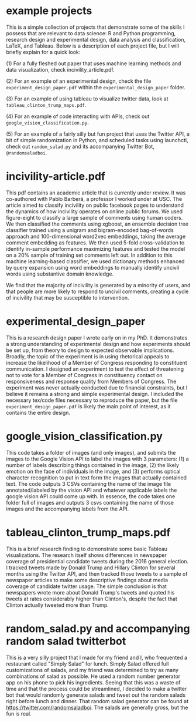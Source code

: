 # example projects
 
This is a simple collection of projects that demonstrate some of the skills I possess that are relevant to data science: R and Python programming, research design and experimental design, data analysis and classification, LaTeX, and Tableau. Below is a description of each project file, but I will briefly explain for a quick look:

(1) For a fully fleshed out paper that uses machine learning methods and data visualization, check incivility_article.pdf.

(2) For an example of an experimental design, check the file `experiment_design_paper.pdf` within the `experimental_design_paper` folder.

(3) For an example of using tableau to visualize twitter data, look at `tableau_clinton_trump_maps.pdf`.

(4) For an example of code interacting with APIs, check out `google_vision_classification.py`.

(5) For an example of a fairly silly but fun project that uses the Twitter API, a bit of simple randomization in Python, and scheduled tasks using launchctl, check out `random_salad.py` and its accompanying Twitter Bot, `@randomsaladboi`.

# incivility-article.pdf

This pdf contains an academic article that is currently under review. It was co-authored with Pablo Barberá, a professor I worked under at USC. The article aimed to classify incivility on public facebook pages to understand the dynamics of how incivility operates on online public forums. We used figure-eight to classify a large sample of comments using human coders. We then classified the comments using xgboost, an ensemble decision tree classifier trained using a unigram and bigram-encoded bag-of-words approach and 100-dimensional word2vec embeddings, taking the average comment embedding as features. We then used 5-fold cross-validation to identify in-sample performance maximizing features and tested the model on a 20% sample of training set comments left out. In addition to this machine learning-based classifier, we used dictionary methods enhanced by query expansion using word embeddings to manually identify uncivil words using substantive domain knowledge.

We find that the majority of incivility is generated by a minority of users, and that people are more likely to respond to uncivil comments, creating a cycle of incivility that may be susceptible to intervention.

# experimental_design_paper

This is a research design paper I wrote early on in my PhD. It demonstrates a strong understanding of experimental design and how experiments should be set up, from theory to design to expected observable implications. Broadly, the topic of the experiment is in using rhetorical appeals to increase the likelihood of a Member of Congress responding to constituent communication. I designed an experiment to test the effect of threatening not to vote for a Member of Congress in constituency contact on responsiveness and response quality from Members of Congress. The experiment was never actually conducted due to financial constraints, but I believe it remains a strong and simple experimental design. I included the necessary tex/code files necessary to reproduce the paper, but the file `experiment_design_paper.pdf` is likely the main point of interest, as it contains the entire design.

# google_vision_classification.py

This code takes a folder of images (and only images), and submits the images to the Google Vision API to label the images with 3 parameters: (1) a number of labels describing things contained in the image, (2) the likely emotion on the face of individuals in the image, and (3) performs optical character recognition to put in text form the images that actually contained text. The code outputs 3 CSVs containing the name of the image file annotated/labeled by the vision API and whatever applicable labels the google vision API could come up with. In essence, the code takes one folder full of images and outputs 3 csvs containing the name of those images and the accompanying labels from the API.

# tableau_clinton_trump_maps.pdf

This is a brief research finding to demonstrate some basic Tableau visualizations. The research itself shows differences in newspaper coverage of presidential candidate tweets during the 2016 general election. I tracked tweets made by Donald Trump and Hillary Clinton for several months using the Twitter API, and then tracked those tweets to a sample of newspaper articles to make some descriptive findings about media coverage of candidate twitter usage. The simple conclusion is that newspapers wrote more about Donald Trump's tweets and quoted his tweets at rates considerably higher than Clinton's, despite the fact that Clinton actually tweeted more than Trump.

# random_salad.py and accompanying random salad twitterbot

This is a very silly project that I made for my friend and I, who frequented a restaurant called "Simply Salad" for lunch. Simply Salad offered full customizations of salads, and my friend was determined to try as many combinations of salad as possible. He used a random number generator app on his phone to pick his ingredients. Seeing that this was a waste of time and that the process could be streamlined, I decided to make a twitter bot that would randomly generate salads and tweet out the random salads right before lunch and dinner. That random salad generator can be found at https://twitter.com/randomsaladboi. The salads are generally gross, but the fun is real.



